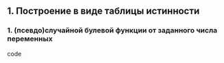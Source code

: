 ## 1. Построение в виде таблицы истинности 
### 1. (псевдо)случайной булевой функции от заданного числа переменных 
  code

